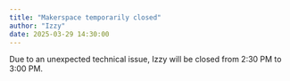 ```yaml
---
title: "Makerspace temporarily closed"
author: "Izzy"
date: 2025-03-29 14:30:00
---
```


Due to an unexpected technical issue, Izzy will be closed from 2:30 PM to 3:00 PM.